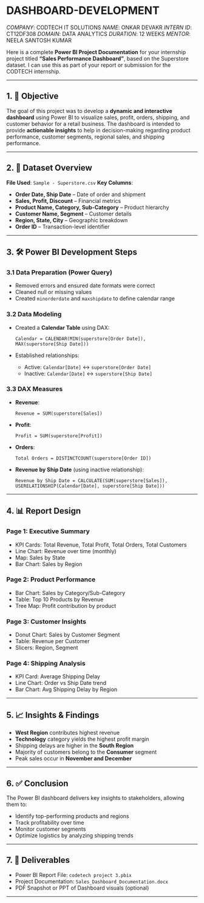 # DASHBOARD-DEVELOPMENT
*COMPANY*: CODTECH IT SOLUTIONS
*NAME*: ONKAR DEVAKR
*INTERN ID*: CT12DF308
*DOMAIN*: DATA ANALYTICS
*DURATION*: 12 WEEKS
*MENTOR*: NEELA SANTOSH KUMAR

Here is a complete **Power BI Project Documentation** for your internship project titled **“Sales Performance Dashboard”**, based on the Superstore dataset. I can use this as part of your report or submission for the CODTECH internship.

---

## 1. 📌 Objective

The goal of this project was to develop a **dynamic and interactive dashboard** using Power BI to visualize sales, profit, orders, shipping, and customer behavior for a retail business. The dashboard is intended to provide **actionable insights** to help in decision-making regarding product performance, customer segments, regional sales, and shipping performance.

---

## 2. 📁 Dataset Overview

**File Used**: `Sample - Superstore.csv`
**Key Columns**:

* **Order Date, Ship Date** – Date of order and shipment
* **Sales, Profit, Discount** – Financial metrics
* **Product Name, Category, Sub-Category** – Product hierarchy
* **Customer Name, Segment** – Customer details
* **Region, State, City** – Geographic breakdown
* **Order ID** – Transaction-level identifier

---

## 3. 🛠️ Power BI Development Steps

### 3.1 Data Preparation (Power Query)

* Removed errors and ensured date formats were correct
* Cleaned null or missing values
* Created `minorderdate` and `maxshipdate` to define calendar range

### 3.2 Data Modeling

* Created a **Calendar Table** using DAX:

  ```DAX
  Calendar = CALENDAR(MIN(superstore[Order Date]), MAX(superstore[Ship Date]))
  ```
* Established relationships:

  * Active: `Calendar[Date]` ↔ `superstore[Order Date]`
  * Inactive: `Calendar[Date]` ↔ `superstore[Ship Date]`

### 3.3 DAX Measures

* **Revenue**:

  ```DAX
  Revenue = SUM(superstore[Sales])
  ```
* **Profit**:

  ```DAX
  Profit = SUM(superstore[Profit])
  ```
* **Orders**:

  ```DAX
  Total Orders = DISTINCTCOUNT(superstore[Order ID])
  ```
* **Revenue by Ship Date** (using inactive relationship):

  ```DAX
  Revenue by Ship Date = CALCULATE(SUM(superstore[Sales]), USERELATIONSHIP(Calendar[Date], superstore[Ship Date]))
  ```

---

## 4. 📊 Report Design

### Page 1: **Executive Summary**

* KPI Cards: Total Revenue, Total Profit, Total Orders, Total Customers
* Line Chart: Revenue over time (monthly)
* Map: Sales by State
* Bar Chart: Sales by Region

### Page 2: **Product Performance**

* Bar Chart: Sales by Category/Sub-Category
* Table: Top 10 Products by Revenue
* Tree Map: Profit contribution by product

### Page 3: **Customer Insights**

* Donut Chart: Sales by Customer Segment
* Table: Revenue per Customer
* Slicers: Region, Segment

### Page 4: **Shipping Analysis**

* KPI Card: Average Shipping Delay
* Line Chart: Order vs Ship Date trend
* Bar Chart: Avg Shipping Delay by Region

---

## 5. 📈 Insights & Findings

* **West Region** contributes highest revenue
* **Technology** category yields the highest profit margin
* Shipping delays are higher in the **South Region**
* Majority of customers belong to the **Consumer** segment
* Peak sales occur in **November and December**

---

## 6. ✅ Conclusion

The Power BI dashboard delivers key insights to stakeholders, allowing them to:

* Identify top-performing products and regions
* Track profitability over time
* Monitor customer segments
* Optimize logistics by analyzing shipping trends

---

## 7. 📎 Deliverables

* Power BI Report File: `codetech project 3.pbix`
* Project Documentation: `Sales_Dashboard_Documentation.docx`
* PDF Snapshot or PPT of Dashboard visuals (optional)

---

